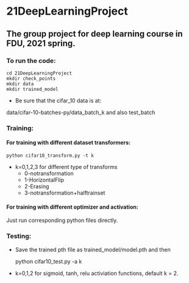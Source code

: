 # 21DeepLearningProject
 ## The group project for deep learning course in FDU, 2021 spring.

 ### To run the code:

    cd 21DeepLearningProject
    mkdir check_points
    mkdir data
    mkdir trained_model

 - Be sure that the cifar_10 data is at:

 data/cifar-10-batches-py/data_batch_k and also test_batch
 ### Training:
 #### For training with different dataset transformers:
    python cifar10_transform.py -t k

 - k=0,1,2,3 for different type of transforms
    - 0-notransformation 
    - 1-HorizontalFlip
    - 2-Erasing
    - 3-notransformation+halftrainset

 #### For training with different optimizer and activation:
 Just run corresponding python files directly.

 ### Testing:
 - Save the trained pth file as 
 trained_model/model.pth
 and then

    python cifar10_test.py -a k

 - k=0,1,2 for sigmoid, tanh, relu activiation functions, default k = 2.

